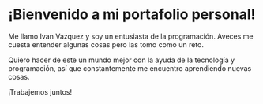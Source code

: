 # ¡Bienvenido a mi portafolio personal!

<!-- | Command                   | Action                                           |
| :------------------------ | :----------------------------------------------- |
| `npm install`             | Installs dependencies                            |
| `npm run dev`             | Starts local dev server at `localhost:3000`      |
| `npm run build`           | Build your production site to `./dist/`          |
| `npm run preview`         | Preview your build locally, before deploying     |
| `npm run astro ...`       | Run CLI commands like `astro add`, `astro check` |
| `npm run astro -- --help` | Get help using the Astro CLI                     | -->
Me llamo Ivan Vazquez y soy un entusiasta de la programación. Aveces me cuesta entender algunas cosas pero las tomo como un reto. 

Quiero hacer de este un mundo mejor con la ayuda de la tecnología y programación, así que constantemente me encuentro aprendiendo nuevas cosas.


¡Trabajemos juntos!
